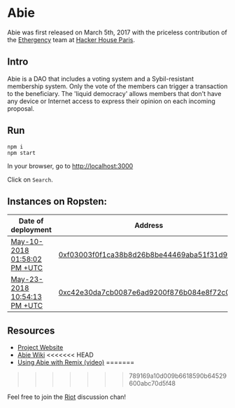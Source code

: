# Abie

Abie was first released on March 5th, 2017 with the priceless contribution of the [Ethergency](https://twitter.com/ethergency) team at [Hacker House Paris](http://www.hackerhouse.paris/).

## Intro

Abie is a DAO that includes a voting system and a Sybil-resistant membership system. Only the vote of the members can trigger a transaction to the beneficiary. The 'liquid democracy' allows members that don't have any device or Internet access to express their opinion on each incoming proposal.

## Run

```
npm i
npm start
```

In your browser, go to [http://localhost:3000](http://localhost:3000)

Click on `Search`.

## Instances on Ropsten:

| Date of deployment | Address | Balance |
| --- | --- | --- |
| [May-10-2018 01:58:02 PM +UTC](https://ropsten.etherscan.io/tx/0x76220369843ec5e7d612ccf3c2f07452e135ca606bf7a89e30b8b3e577a5774c) | [0xf03003f0f1ca38b8d26b8be44469aba51f31d9f3](https://ropsten.etherscan.io/address/0xf03003f0f1ca38b8d26b8be44469aba51f31d9f3) | 2 ETH |
| [May-23-2018 10:54:13 PM +UTC](https://ropsten.etherscan.io/tx/0xcf4ad25bc122c42986e71d6d96ce659280465ea71620289073cc0c9994731032) | [0xc42e30da7cb0087e6ad9200f876b084e8f72c040](https://ropsten.etherscan.io/address/0xc42e30da7cb0087e6ad9200f876b084e8f72c040) | 0.7 ETH |

## Resources

* [Project Website](http://abie.fund/)
* [Abie Wiki](https://github.com/AbieFund/abie/wiki/Abie-Wiki)
<<<<<<< HEAD
* [Using Abie with Remix (video)](https://youtu.be/NCzbua9R_eE)
=======
>>>>>>> 789169a10d009b6618590b64529600abc70d5f48

Feel free to join the [Riot](https://riot.im/app/#/room/#abie:matrix.org) discussion chan!

